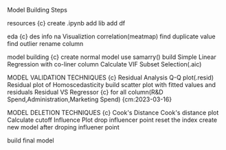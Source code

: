 Model Building Steps

  resources {c}
    create .ipynb
    add lib
    add df
  
  eda {c}
    des
    info
    na
    Visualiztion
    correlation(meatmap)
    find duplicate value
    find outlier
    rename column

  model building {c}
    create normal model
    use samarry()
    build Simple Linear Regression with co-liner column
    Calculate VIF
    Subset Selection(.aic)

  MODEL VALIDATION TECHNIQUES {c}
    Residual Analysis
      Q-Q plot(.resid)
    Residual plot of Homoscedasticity
      build scatter plot with fitted values and residuals
    Residual VS Regressor {c}
      for all column(R&D Spend,Administration,Marketing Spend) {cm:2023-03-16}

  MODEL DELETION TECHNIQUES {c}
    Cook's Distance
      Cook's distance plot
      Calculate cutoff
      Influence Plot
      drop influencer point
      reset the index
      create new model after droping influener point

  build final model